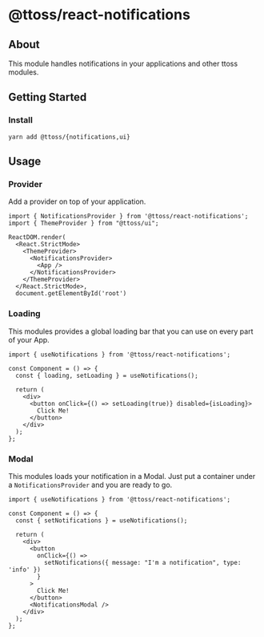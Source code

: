 # @ttoss/react-notifications

## About

This module handles notifications in your applications and other ttoss modules.

## Getting Started

### Install

```shell
yarn add @ttoss/{notifications,ui}
```

## Usage

### Provider

Add a provider on top of your application.

```tsx
import { NotificationsProvider } from '@ttoss/react-notifications';
import { ThemeProvider } from "@ttoss/ui";

ReactDOM.render(
  <React.StrictMode>
    <ThemeProvider>
      <NotificationsProvider>
        <App />
      </NotificationsProvider>
    </ThemeProvider>
  </React.StrictMode>,
  document.getElementById('root')
```

### Loading

This modules provides a global loading bar that you can use on every part of your App.

```tsx
import { useNotifications } from '@ttoss/react-notifications';

const Component = () => {
  const { loading, setLoading } = useNotifications();

  return (
    <div>
      <button onClick={() => setLoading(true)} disabled={isLoading}>
        Click Me!
      </button>
    </div>
  );
};
```

### Modal

This modules loads your notification in a Modal. Just put a container under a `NotificationsProvider` and you are ready to go.

```tsx
import { useNotifications } from '@ttoss/react-notifications';

const Component = () => {
  const { setNotifications } = useNotifications();

  return (
    <div>
      <button
        onClick={() =>
          setNotifications({ message: "I'm a notification", type: 'info' })
        }
      >
        Click Me!
      </button>
      <NotificationsModal />
    </div>
  );
};
```
